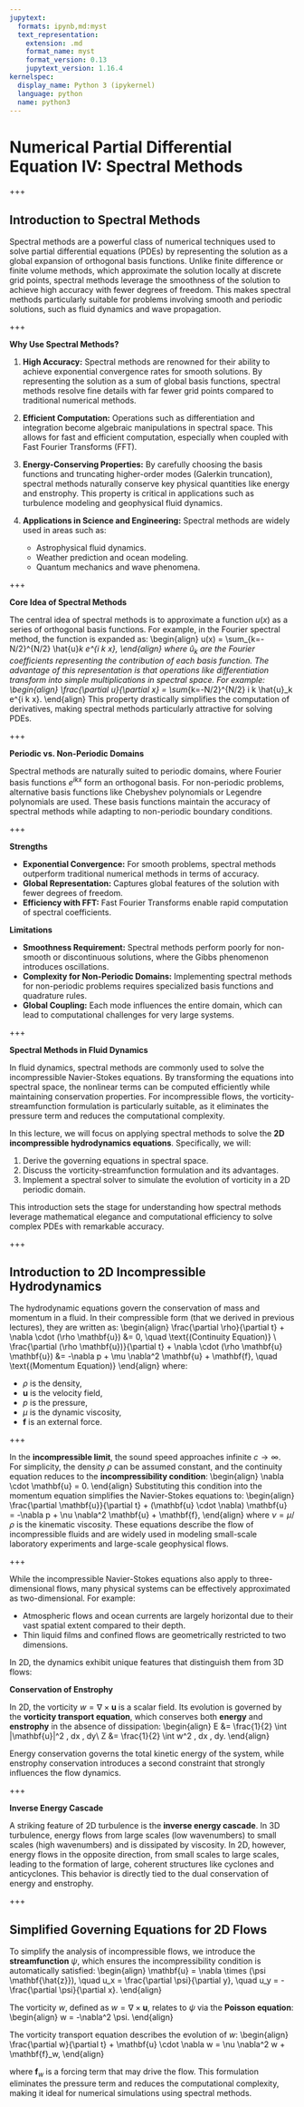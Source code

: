 ```yaml
---
jupytext:
  formats: ipynb,md:myst
  text_representation:
    extension: .md
    format_name: myst
    format_version: 0.13
    jupytext_version: 1.16.4
kernelspec:
  display_name: Python 3 (ipykernel)
  language: python
  name: python3
---
```


# Numerical Partial Differential Equation IV: Spectral Methods

+++

## **Introduction to Spectral Methods**

Spectral methods are a powerful class of numerical techniques used to solve partial differential equations (PDEs) by representing the solution as a global expansion of orthogonal basis functions.
Unlike finite difference or finite volume methods, which approximate the solution locally at discrete grid points, spectral methods leverage the smoothness of the solution to achieve high accuracy with fewer degrees of freedom.
This makes spectral methods particularly suitable for problems involving smooth and periodic solutions, such as fluid dynamics and wave propagation.

+++

**Why Use Spectral Methods?**

1. **High Accuracy:**
   Spectral methods are renowned for their ability to achieve exponential convergence rates for smooth solutions.
   By representing the solution as a sum of global basis functions, spectral methods resolve fine details with far fewer grid points compared to traditional numerical methods.

2. **Efficient Computation:**
   Operations such as differentiation and integration become algebraic manipulations in spectral space.
   This allows for fast and efficient computation, especially when coupled with Fast Fourier Transforms (FFT).

3. **Energy-Conserving Properties:**
   By carefully choosing the basis functions and truncating higher-order modes (Galerkin truncation), spectral methods naturally conserve key physical quantities like energy and enstrophy.
   This property is critical in applications such as turbulence modeling and geophysical fluid dynamics.

4. **Applications in Science and Engineering:**
   Spectral methods are widely used in areas such as:
   * Astrophysical fluid dynamics.
   * Weather prediction and ocean modeling.
   * Quantum mechanics and wave phenomena.

+++

**Core Idea of Spectral Methods**

The central idea of spectral methods is to approximate a function $u(x)$ as a series of orthogonal basis functions.
For example, in the Fourier spectral method, the function is expanded as:
\begin{align}
u(x) = \sum_{k=-N/2}^{N/2} \hat{u}_k e^{i k x},
\end{align}
where $\hat{u}_k$ are the Fourier coefficients representing the contribution of each basis function.
The advantage of this representation is that operations like differentiation transform into simple multiplications in spectral space.
For example:
\begin{align}
\frac{\partial u}{\partial x} = \sum_{k=-N/2}^{N/2} i k \hat{u}_k e^{i k x}.
\end{align}
This property drastically simplifies the computation of derivatives, making spectral methods particularly attractive for solving PDEs.

+++

**Periodic vs. Non-Periodic Domains**

Spectral methods are naturally suited to periodic domains, where Fourier basis functions $e^{i k x}$ form an orthogonal basis.
For non-periodic problems, alternative basis functions like Chebyshev polynomials or Legendre polynomials are used.
These basis functions maintain the accuracy of spectral methods while adapting to non-periodic boundary conditions.

+++

**Strengths**
* **Exponential Convergence:** For smooth problems, spectral methods outperform traditional numerical methods in terms of accuracy.
* **Global Representation:** Captures global features of the solution with fewer degrees of freedom.
* **Efficiency with FFT:** Fast Fourier Transforms enable rapid computation of spectral coefficients.

**Limitations**
* **Smoothness Requirement:** Spectral methods perform poorly for non-smooth or discontinuous solutions, where the Gibbs phenomenon introduces oscillations.
* **Complexity for Non-Periodic Domains:** Implementing spectral methods for non-periodic problems requires specialized basis functions and quadrature rules.
* **Global Coupling:** Each mode influences the entire domain, which can lead to computational challenges for very large systems.

+++

**Spectral Methods in Fluid Dynamics**

In fluid dynamics, spectral methods are commonly used to solve the incompressible Navier-Stokes equations.
By transforming the equations into spectral space, the nonlinear terms can be computed efficiently while maintaining conservation properties.
For incompressible flows, the vorticity-streamfunction formulation is particularly suitable, as it eliminates the pressure term and reduces the computational complexity.

In this lecture, we will focus on applying spectral methods to solve the **2D incompressible hydrodynamics equations**. Specifically, we will:
1. Derive the governing equations in spectral space.
2. Discuss the vorticity-streamfunction formulation and its advantages.
3. Implement a spectral solver to simulate the evolution of vorticity in a 2D periodic domain.

This introduction sets the stage for understanding how spectral methods leverage mathematical elegance and computational efficiency to solve complex PDEs with remarkable accuracy.

+++

## Introduction to 2D Incompressible Hydrodynamics

The hydrodynamic equations govern the conservation of mass and momentum in a fluid.
In their compressible form (that we derived in previous lectures), they are written as:
\begin{align}
\frac{\partial \rho}{\partial t} + \nabla \cdot (\rho \mathbf{u}) &= 0, \quad \text{(Continuity Equation)} \\
\frac{\partial (\rho \mathbf{u})}{\partial t} + \nabla \cdot (\rho \mathbf{u} \mathbf{u}) &= -\nabla p + \mu \nabla^2 \mathbf{u} + \mathbf{f}, \quad \text{(Momentum Equation)}
\end{align}
where:
* $\rho$ is the density,
* $\mathbf{u}$ is the velocity field,
* $p$ is the pressure,
* $\mu$ is the dynamic viscosity,
* $\mathbf{f}$ is an external force.

+++

In the **incompressible limit**, the sound speed approaches infinite $c \rightarrow \infty$.
For simplicity, the density $\rho$ can be assumed constant, and the continuity equation reduces to the **incompressibility condition**:
\begin{align}
\nabla \cdot \mathbf{u} = 0.
\end{align}
Substituting this condition into the momentum equation simplifies the Navier-Stokes equations to:
\begin{align}
\frac{\partial \mathbf{u}}{\partial t} + (\mathbf{u} \cdot \nabla) \mathbf{u} = -\nabla p + \nu \nabla^2 \mathbf{u} + \mathbf{f},
\end{align}
where $\nu = \mu / \rho$ is the kinematic viscosity.
These equations describe the flow of incompressible fluids and are widely used in modeling small-scale laboratory experiments and large-scale geophysical flows.

+++

While the incompressible Navier-Stokes equations also apply to three-dimensional flows, many physical systems can be effectively approximated as two-dimensional.
For example:
* Atmospheric flows and ocean currents are largely horizontal due to their vast spatial extent compared to their depth.
* Thin liquid films and confined flows are geometrically restricted to two dimensions.

In 2D, the dynamics exhibit unique features that distinguish them from 3D flows:

**Conservation of Enstrophy**

In 2D, the vorticity $w = \nabla \times \mathbf{u}$ is a scalar field.
Its evolution is governed by the **vorticity transport equation**, which conserves both **energy** and **enstrophy** in the absence of dissipation:
\begin{align}
E &= \frac{1}{2} \int |\mathbf{u}|^2 \, dx \, dy\\
Z &= \frac{1}{2} \int w^2 \, dx \, dy.
\end{align}

Energy conservation governs the total kinetic energy of the system, while enstrophy conservation introduces a second constraint that strongly influences the flow dynamics.

+++

**Inverse Energy Cascade**

A striking feature of 2D turbulence is the **inverse energy cascade**.
In 3D turbulence, energy flows from large scales (low wavenumbers) to small scales (high wavenumbers) and is dissipated by viscosity.
In 2D, however, energy flows in the opposite direction, from small scales to large scales, leading to the formation of large, coherent structures like cyclones and anticyclones.
This behavior is directly tied to the dual conservation of energy and enstrophy.

+++

## Simplified Governing Equations for 2D Flows

To simplify the analysis of incompressible flows, we introduce the **streamfunction** $\psi$, which ensures the incompressibility condition is automatically satisfied:
\begin{align}
\mathbf{u} = \nabla \times (\psi \mathbf{\hat{z}}), \quad u_x = \frac{\partial \psi}{\partial y}, \quad u_y = -\frac{\partial \psi}{\partial x}.
\end{align}

The vorticity $w$, defined as $w = \nabla \times \mathbf{u}$, relates to $\psi$ via the **Poisson equation**:
\begin{align}
w = -\nabla^2 \psi.
\end{align}

The vorticity transport equation describes the evolution of $w$:
\begin{align}
\frac{\partial w}{\partial t} + \mathbf{u} \cdot \nabla w = \nu \nabla^2 w + \mathbf{f}_w,
\end{align}

where $\mathbf{f}_w$ is a forcing term that may drive the flow. This formulation eliminates the pressure term and reduces the computational complexity, making it ideal for numerical simulations using spectral methods.
